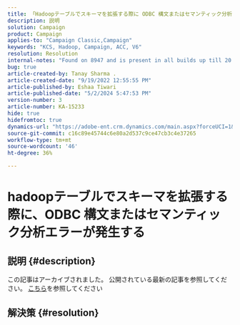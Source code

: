 ```yaml
---
title: 「Hadoopテーブルでスキーマを拡張する際に ODBC 構文またはセマンティック分析エラーが発生する」
description: 説明
solution: Campaign
product: Campaign
applies-to: "Campaign Classic,Campaign"
keywords: "KCS, Hadoop, Campaign, ACC, V6"
resolution: Resolution
internal-notes: "Found on 8947 and is present in all builds up till 20.2.  Internal Support ticket: TK178548"
bug: true
article-created-by: Tanay Sharma .
article-created-date: "9/19/2022 12:55:55 PM"
article-published-by: Eshaa Tiwari
article-published-date: "5/2/2024 5:47:53 PM"
version-number: 3
article-number: KA-15233
hide: true
hidefromtoc: true
dynamics-url: "https://adobe-ent.crm.dynamics.com/main.aspx?forceUCI=1&pagetype=entityrecord&etn=knowledgearticle&id=9444595f-1a38-ed11-9db1-002248086735"
source-git-commit: c16c89e45744c6e80a2d537c9ce47cb3c4e37265
workflow-type: tm+mt
source-wordcount: '46'
ht-degree: 36%

---
```


# hadoopテーブルでスキーマを拡張する際に、ODBC 構文またはセマンティック分析エラーが発生する

## 説明 {#description}

この記事はアーカイブされました。 公開されている最新の記事を参照してください。 [こちら](https://experienceleague.adobe.com/search.html?lang=ja#sort=relevancy)を参照してください

## 解決策 {#resolution}

